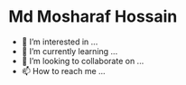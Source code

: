 # Md Mosharaf Hossain
- 👀 I’m interested in ...
- 🌱 I’m currently learning ...
- 💞️ I’m looking to collaborate on ...
- 📫 How to reach me ...

<!---
mdmhemon/mdmhemon is a ✨ special ✨ repository because its `README.md` (this file) appears on your GitHub profile.
You can click the Preview link to take a look at your changes.
--->
